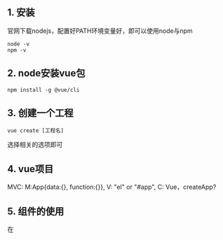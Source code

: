 ## 1. 安装
官网下载nodejs，配置好PATH环境变量好，即可以使用node与npm
    
    node -v
    npm -v

## 2. node安装vue包
    
    npm install -g @vue/cli

## 3. 创建一个工程 

    vue create [工程名]

选择相关的选项即可

## 4. vue项目
MVC: M:App{data:{}, function:{}}, V: "el" or "#app", C: Vue，createApp? 

## 5. 组件的使用
在<script>标签下，需要导入和注册两个步骤：

    <script>
    // 在对应的文件夹下「导入」组件，components
    import HelloWorld from './components/HelloWorld.vue'
    // script里面必需要有export。与外面的import是对应的
    export default {
      // 当前文件组件名
      name: 'App',
      // 注册组件名，已经写好的组件名称
      components: {
        HelloWorld
      }
    }
    </script>

